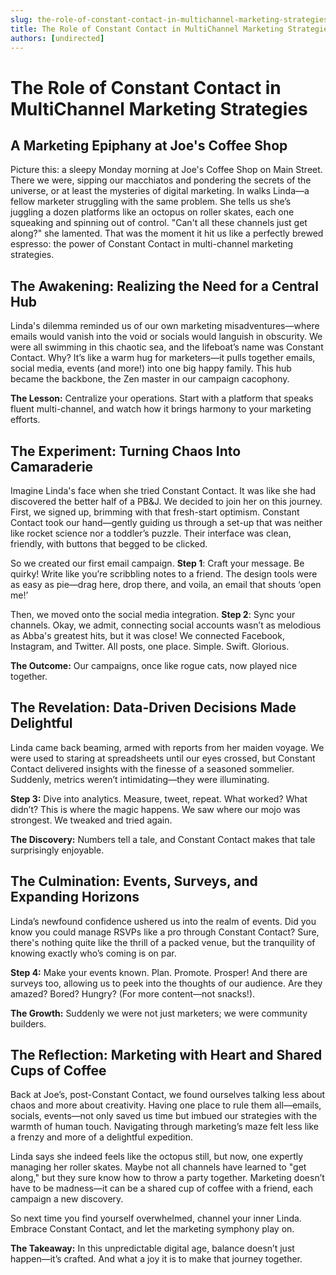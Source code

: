 ```yaml
---
slug: the-role-of-constant-contact-in-multichannel-marketing-strategies
title: The Role of Constant Contact in MultiChannel Marketing Strategies
authors: [undirected]
---
```



# The Role of Constant Contact in MultiChannel Marketing Strategies

## A Marketing Epiphany at Joe's Coffee Shop

Picture this: a sleepy Monday morning at Joe's Coffee Shop on Main Street. There we were, sipping our macchiatos and pondering the secrets of the universe, or at least the mysteries of digital marketing. In walks Linda—a fellow marketer struggling with the same problem. She tells us she’s juggling a dozen platforms like an octopus on roller skates, each one squeaking and spinning out of control. "Can't all these channels just get along?" she lamented. That was the moment it hit us like a perfectly brewed espresso: the power of Constant Contact in multi-channel marketing strategies.

## The Awakening: Realizing the Need for a Central Hub

Linda's dilemma reminded us of our own marketing misadventures—where emails would vanish into the void or socials would languish in obscurity. We were all swimming in this chaotic sea, and the lifeboat’s name was Constant Contact. Why? It’s like a warm hug for marketers—it pulls together emails, social media, events (and more!) into one big happy family. This hub became the backbone, the Zen master in our campaign cacophony. 

**The Lesson:** Centralize your operations. Start with a platform that speaks fluent multi-channel, and watch how it brings harmony to your marketing efforts.

## The Experiment: Turning Chaos Into Camaraderie

Imagine Linda's face when she tried Constant Contact. It was like she had discovered the better half of a PB&J. We decided to join her on this journey. First, we signed up, brimming with that fresh-start optimism. Constant Contact took our hand—gently guiding us through a set-up that was neither like rocket science nor a toddler’s puzzle. Their interface was clean, friendly, with buttons that begged to be clicked.

So we created our first email campaign. **Step 1**: Craft your message. Be quirky! Write like you’re scribbling notes to a friend. The design tools were as easy as pie—drag here, drop there, and voila, an email that shouts ‘open me!’

Then, we moved onto the social media integration. **Step 2**: Sync your channels. Okay, we admit, connecting social accounts wasn’t as melodious as Abba's greatest hits, but it was close! We connected Facebook, Instagram, and Twitter. All posts, one place. Simple. Swift. Glorious.

**The Outcome:** Our campaigns, once like rogue cats, now played nice together.

## The Revelation: Data-Driven Decisions Made Delightful

Linda came back beaming, armed with reports from her maiden voyage. We were used to staring at spreadsheets until our eyes crossed, but Constant Contact delivered insights with the finesse of a seasoned sommelier. Suddenly, metrics weren’t intimidating—they were illuminating.

**Step 3:** Dive into analytics. Measure, tweet, repeat. What worked? What didn’t? This is where the magic happens. We saw where our mojo was strongest. We tweaked and tried again.

**The Discovery:** Numbers tell a tale, and Constant Contact makes that tale surprisingly enjoyable.

## The Culmination: Events, Surveys, and Expanding Horizons

Linda’s newfound confidence ushered us into the realm of events. Did you know you could manage RSVPs like a pro through Constant Contact? Sure, there's nothing quite like the thrill of a packed venue, but the tranquility of knowing exactly who’s coming is on par. 

**Step 4:** Make your events known. Plan. Promote. Prosper! And there are surveys too, allowing us to peek into the thoughts of our audience. Are they amazed? Bored? Hungry? (For more content—not snacks!).

**The Growth:** Suddenly we were not just marketers; we were community builders.

## The Reflection: Marketing with Heart and Shared Cups of Coffee

Back at Joe’s, post-Constant Contact, we found ourselves talking less about chaos and more about creativity. Having one place to rule them all—emails, socials, events—not only saved us time but imbued our strategies with the warmth of human touch. Navigating through marketing’s maze felt less like a frenzy and more of a delightful expedition. 

Linda says she indeed feels like the octopus still, but now, one expertly managing her roller skates. Maybe not all channels have learned to "get along," but they sure know how to throw a party together. Marketing doesn’t have to be madness—it can be a shared cup of coffee with a friend, each campaign a new discovery.

So next time you find yourself overwhelmed, channel your inner Linda. Embrace Constant Contact, and let the marketing symphony play on. 

**The Takeaway:** In this unpredictable digital age, balance doesn’t just happen—it’s crafted. And what a joy it is to make that journey together.